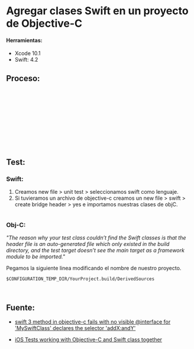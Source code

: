 Agregar clases Swift en un proyecto de Objective-C
===

#### Herramientas:
* Xcode 10.1<br>
* Swift: 4.2


## Proceso:

<p align="justify">
	<img src="imgs/img1.png" alt="" height="" width="">
</p>

<p align="justify">
	<img src="imgs/img2.png" alt="" height="" width="">
</p>

<p align="justify">
	<img src="imgs/img3.png" alt="" height="" width="">
</p>

<p align="justify">
	<img src="imgs/img4.png" alt="" height="" width="">
</p>

<p align="justify">
	<img src="imgs/img5.png" alt="" height="" width="">
</p>

<p align="justify">
	<img src="imgs/img6.png" alt="" height="" width="">
</p>

<p align="justify">
	<img src="imgs/img7.png" alt="" height="" width="">
</p>

<p align="justify">
	<img src="imgs/img8.png" alt="" height="" width="">
</p>

<p align="justify">
	<img src="imgs/img9.png" alt="" height="" width="">
</p>

<p align="justify">
	<img src="imgs/img10.png" alt="" height="" width="">
</p>

<p align="justify">
	<img src="imgs/img11.png" alt="" height="" width="">
</p>

<p align="justify">
	<img src="imgs/img12.png" alt="" height="" width="">
</p>

## Test:

### Swift:

1. Creamos new file > unit test > seleccionamos swift como lenguaje.
2.  Si tuvieramos un archivo de objective-c creamos un new file > swift > create bridge header > yes e importamos nuestras clases de objC.

<p align="justify">
	<img src="imgs/img15.png" alt="" height="" width="">
</p>

### Obj-C:

<i>"The reason why your test class couldn’t find the Swift classes is that the header file is an auto-generated file which only existed in the build directory, and the test target doesn’t see the main target as a framework module to be imported."</i>

Pegamos la siguiente linea modificando el nombre de nuestro proyecto.

```
$CONFIGURATION_TEMP_DIR/YourProject.build/DerivedSources
```

<p align="justify">
	<img src="imgs/img13.png" alt="" height="" width="">
</p>

<p align="justify">
	<img src="imgs/img14.png" alt="" height="" width="">
</p>



## Fuente:

* <a href="https://stackoverflow.com/questions/41080100/swift-3-method-in-objective-c-fails-with-no-visible-interface-for-myswiftclass" >swift 3 method in objective-c fails with no visible @interface for 'MySwiftClass' declares the selector 'addX:andY'
</a>

* <a href="https://medium.com/if-let-swift-programming/ios-tests-working-with-objective-c-and-swift-class-together-aaf40f91a27c">iOS Tests working with Objective-C and Swift class together</a>

